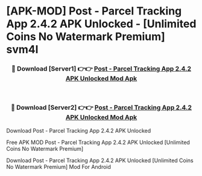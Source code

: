 # [APK-MOD] Post - Parcel Tracking App 2.4.2 APK Unlocked - [Unlimited Coins No Watermark Premium] svm4l



<div align="center">
<h3>🔴 Download [Server1] 👉👉 <a href="https://momento.my/?title=Post_-_Parcel_Tracking_App_2.4.2_APK_Unlocked">Post - Parcel Tracking App 2.4.2 APK Unlocked Mod Apk</a></h3><br>

<h3>🔴 Download [Server2] 👉👉 <a href="https://momento.my/?title=Post_-_Parcel_Tracking_App_2.4.2_APK_Unlocked">Post - Parcel Tracking App 2.4.2 APK Unlocked Mod Apk</a></h3>
</div>



Download Post - Parcel Tracking App 2.4.2 APK Unlocked 

Free APK MOD Post - Parcel Tracking App 2.4.2 APK Unlocked [Unlimited Coins No Watermark Premium]

Download Post - Parcel Tracking App 2.4.2 APK Unlocked [Unlimited Coins No Watermark Premium] Mod For Android
